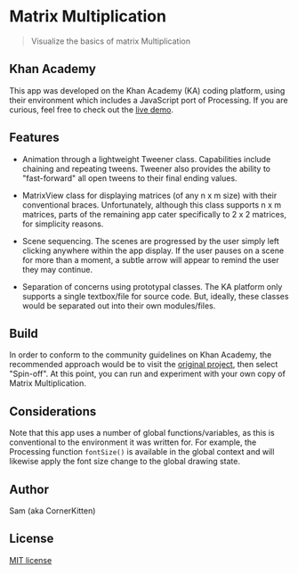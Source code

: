 # Matrix Multiplication

> Visualize the basics of matrix Multiplication


## Khan Academy

This app was developed on the Khan Academy (KA) coding platform, using their environment which includes a JavaScript port of Processing.  If you are curious,  feel free to check out the [live demo](https://www.khanacademy.org/computer-programming/matrix-multiplication/6191097875857408 "Matrix Multiplication on Khan Academy").


## Features

 - Animation through a lightweight Tweener class.  Capabilities include chaining and repeating tweens.  Tweener also provides the ability to "fast-forward" all open tweens to their final ending values.

 - MatrixView class for displaying matrices (of any n x m size) with their conventional braces.  Unfortunately, although this class supports n x m matrices, parts of the remaining app cater specifically to 2 x 2 matrices, for simplicity reasons.

 - Scene sequencing.  The scenes are progressed by the user simply left clicking anywhere within the app display.  If the user pauses on a scene for more than a moment, a subtle arrow will appear to remind the user they may continue.

 - Separation of concerns using prototypal classes.  The KA platform only supports a single textbox/file for source code.  But, ideally, these classes would be separated out into their own modules/files.


## Build

In order to conform to the community guidelines on Khan Academy, the recommended approach would be to visit the [original project](https://www.khanacademy.org/computer-programming/matrix-multiplication/6191097875857408 "Matrix Multiplication on Khan Academy"), then select "Spin-off".  At this point, you can run and experiment with your own copy of Matrix Multiplication.


## Considerations

Note that this app uses a number of global functions/variables, as this is conventional to the environment it was written for.  For example, the Processing function `fontSize()` is available in the global context and will likewise apply the font size change to the global drawing state.


## Author
Sam (aka CornerKitten)


## License
[MIT license](https://opensource.org/licenses/mit-license.php)

